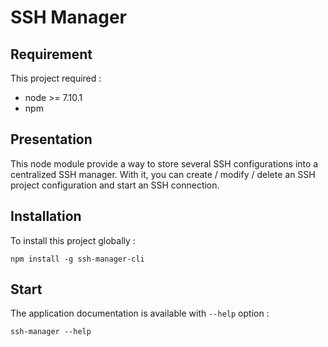 # SSH Manager

## Requirement
This project required :
- node >= 7.10.1
- npm

## Presentation
This node module provide a way to store several SSH configurations into a centralized SSH manager. With it, you can create / modify / delete an SSH project configuration and start an SSH connection.

## Installation
To install this project globally :
```shell
npm install -g ssh-manager-cli
```

## Start
The application documentation is available with `--help` option :
```shell
ssh-manager --help
```